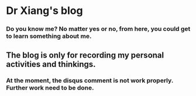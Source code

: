 # Dr Xiang's blog

### Do you know me? No matter yes or no, from here, you could get to learn something about me.

## The blog is only for recording my personal activities and thinkings.

### At the moment, the disqus comment is not work properly. Further work need to be done.